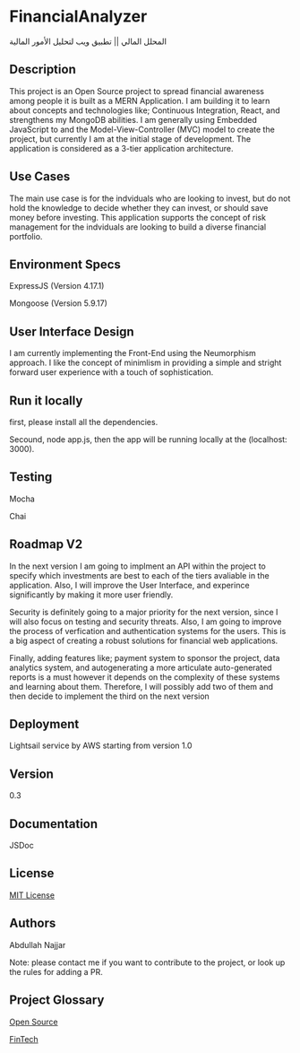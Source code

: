 # FinancialAnalyzer
المحلل المالي || تطبيق ويب لتحليل الأمور المالية


## Description
This project is an Open Source project to spread financial awareness among people it is built as a MERN Application. I am building it to learn about concepts and technologies like; Continuous Integration, React, and strengthens my MongoDB abilities. I am generally using Embedded JavaScript to and the Model-View-Controller (MVC) model to create the project, but currently I am at the initial stage of development. The application is considered as a 3-tier application architecture.

## Use Cases
The main use case is for the indviduals who are looking to invest, but do not hold the knowledge to decide whether they can invest, or should save money before investing. This application supports the concept of risk management for the indviduals are looking to build a diverse financial portfolio.

## Environment Specs

ExpressJS (Version 4.17.1)

Mongoose (Version 5.9.17)


## User Interface Design
I am currently implementing the Front-End using the Neumorphism approach. I like the concept of minimlism in providing a simple and stright forward user experience with a touch of sophistication.

## Run it locally
first, please install all the dependencies.

Secound, node app.js, then the app will be running locally at the (localhost: 3000).


## Testing

Mocha

Chai


## Roadmap V2
In the next version I am going to implment an API within the project to specify which investments are best to each of the tiers avaliable in the application. Also, I will improve the User Interface, and experince significantly by making it more user friendly. 

Security is definitely going to a major priority for the next version, since I will also focus on testing and security threats. Also, I am going to improve the process of verfication and authentication systems for the users. This is a big aspect of creating a robust solutions for financial web applications.

Finally, adding features like; payment system to sponsor the project, data analytics system, and autogenerating a more articulate auto-generated reports is a must however it depends on the complexity of these systems and learning about them. Therefore, I will possibly add two of them and then decide to implement the third on the next version


## Deployment
Lightsail service by AWS starting from version 1.0

## Version
0.3

## Documentation

JSDoc

## License
[MIT License](https://choosealicense.com/licenses/mit/)

## Authors
Abdullah Najjar

Note: please contact me if you want to contribute to the project, or look up the rules for adding a PR.

## Project Glossary

[Open Source](https://opensource.com/resources/what-open-source)

[FinTech](https://en.wikipedia.org/wiki/Financial_technology)
